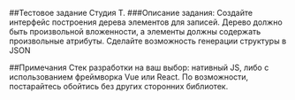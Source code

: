 ##Тестовое задание Cтудия Т.
###Описание задания:
Создайте интерфейс построения дерева элементов для записей. Дерево должно быть произвольной вложенности, а элементы должны содержать произвольные атрибуты. Сделайте возможность генерации структуры в JSON

##Примечания
Стек разработки на ваш выбор: нативный JS, либо с использованием фреймворка Vue или React. По возможности, постарайтесь обойтись без других сторонних библиотек.
